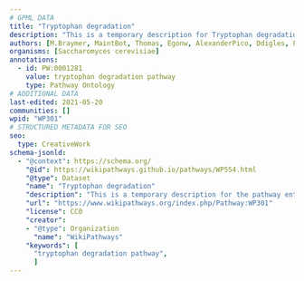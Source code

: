 ```yaml
---
# GPML DATA
title: "Tryptophan degradation"
description: "This is a temporary description for Tryptophan degradation"
authors: [M.Braymer, MaintBot, Thomas, Egonw, AlexanderPico, Ddigles, Fehrhart, Eweitz]
organisms: [Saccharomyces cerevisiae]
annotations:
  - id: PW:0001281
    value: tryptophan degradation pathway
    type: Pathway Ontology
# ADDITIONAL DATA
last-edited: 2021-05-20
communities: []
wpid: "WP301"
# STRUCTURED METADATA FOR SEO
seo:
  type: CreativeWork
schema-jsonld:
  - "@context": https://schema.org/
    "@id": https://wikipathways.github.io/pathways/WP554.html
    "@type": Dataset
    "name": "Tryptophan degradation"
    "description": "This is a temporary description for the pathway entitled: Tryptophan degradation"
    "url": "https://www.wikipathways.org/index.php/Pathway:WP301"
    "license": CC0
    "creator":
    - "@type": Organization
      "name": "WikiPathways"
    "keywords": [
      "tryptophan degradation pathway",
      ]
---
```

